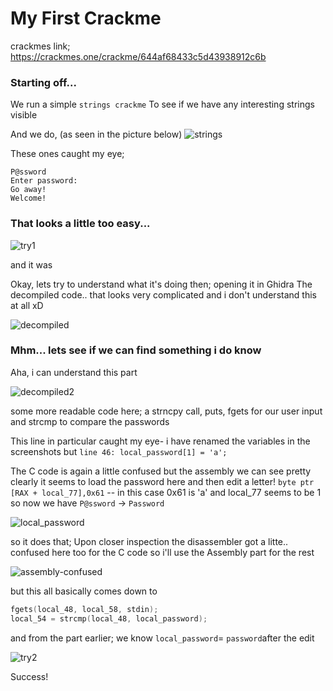 # My First Crackme
crackmes link; https://crackmes.one/crackme/644af68433c5d43938912c6b

### Starting off...
We run a simple `strings crackme`
To see if we have any interesting strings visible

And we do, (as seen in the picture below)
![strings](https://github.com/Sara0x62/Writeups/assets/83826811/90ada361-9ac8-4723-8840-3848d732fba4)

These ones caught my eye;
```
P@ssword
Enter password:
Go away!
Welcome!
```


### That looks a little too easy...
![try1](https://github.com/Sara0x62/Writeups/assets/83826811/2deac1dc-96dd-4469-a6c8-43d9c43239f9)

and it was

Okay, lets try to understand what it's doing then; opening it in Ghidra
The decompiled code.. that looks very complicated and i don't understand this at all xD

![decompiled](https://github.com/Sara0x62/Writeups/assets/83826811/4fca8404-f761-49c7-a1b3-3b55bef1452f)

### Mhm... lets see if we can find something i do know 
Aha, i can understand this part

![decompiled2](https://github.com/Sara0x62/Writeups/assets/83826811/42eac490-1a94-4e0a-b966-f11651cf3198)

some more readable code here; a strncpy call, puts, fgets for our user input and strcmp to compare the passwords

This line in particular caught my eye- i have renamed the variables in the screenshots but
`line 46: local_password[1] = 'a';`

The C code is again a little confused but the assembly we can see pretty clearly it seems to load the password here
and then edit a letter!
`byte ptr [RAX + local_77],0x61` -- in this case 0x61 is 'a' and local_77 seems to be 1
so now we have `P@ssword` -> `Password`

![local_password](https://github.com/Sara0x62/Writeups/assets/83826811/5a62141a-17f3-44b7-bd1b-f1c7d6f20bec)

so it does that;
Upon closer inspection the disassembler got a litte.. confused here too for the C code
so i'll use the Assembly part for the rest

![assembly-confused](https://github.com/Sara0x62/Writeups/assets/83826811/3370625b-35bd-48e6-aee7-48b30902a130)

but this all basically comes down to 
```c
fgets(local_48, local_58, stdin);
local_54 = strcmp(local_48, local_password);
```
and from the part earlier; we know `local_password`= `password`after the edit

![try2](https://github.com/Sara0x62/Writeups/assets/83826811/e4c4be5c-09d8-4239-b5e3-9e2dde152a1f)

Success!

